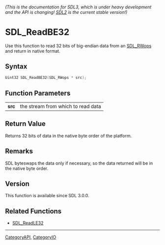 ###### (This is the documentation for SDL3, which is under heavy development and the API is changing! [SDL2](https://wiki.libsdl.org/SDL2/) is the current stable version!)
# SDL_ReadBE32

Use this function to read 32 bits of big-endian data from an [SDL_RWops](SDL_RWops.md) and return in native format.

## Syntax

```c
Uint32 SDL_ReadBE32(SDL_RWops * src);

```

## Function Parameters

|             |                                    |
| ----------- | ---------------------------------- |
| **src**     | the stream from which to read data |

## Return Value

Returns 32 bits of data in the native byte order of the platform.

## Remarks

SDL byteswaps the data only if necessary, so the data returned will be in
the native byte order.

## Version

This function is available since SDL 3.0.0.

## Related Functions

* [SDL_ReadLE32](SDL_ReadLE32.md)

----
[CategoryAPI](CategoryAPI.md), [CategoryIO](CategoryIO.md)
